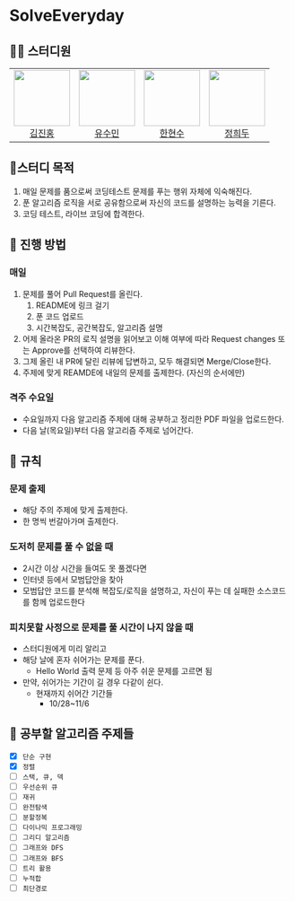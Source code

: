# SolveEveryday

## 🧑‍💻 스터디원
<table>
  <tr>
    <td align="center">
      <a href="https://github.com/deepredk">
        <img src="https://avatars.githubusercontent.com/u/33937365?v=4" width="100px;" />
        <br />
        김진홍
      </a>
    </td>
    <td align="center">
      <a href="https://github.com/sue4869">
        <img src="https://avatars.githubusercontent.com/u/68679529?v=4" width="100px;" />
        <br />
        유수민
      </a>
    </td>
    <td align="center">
      <a href="https://github.com/HanHyunsoo">
        <img src="https://avatars.githubusercontent.com/u/37373826?v=4" width="100px;" />
        <br />
        한현수
      </a>
    </td>
    <td align="center">
      <a href="https://github.com/jhd7130">
        <img src="https://avatars.githubusercontent.com/u/78134917?v=4" width="100px;" />
        <br />
        정희두
      </a>
    </td>
  </tr>
</table>

## 🚩스터디 목적
1. 매일 문제를 품으로써 코딩테스트 문제를 푸는 행위 자체에 익숙해진다.
2. 푼 알고리즘 로직을 서로 공유함으로써 자신의 코드를 설명하는 능력을 기른다.
3. 코딩 테스트, 라이브 코딩에 합격한다.

## 📖 진행 방법
### 매일
1. 문제를 풀어 Pull Request를 올린다.
    1. README에 링크 걸기
    2. 푼 코드 업로드
    3. 시간복잡도, 공간복잡도, 알고리즘 설명
2. 어제 올라온 PR의 로직 설명을 읽어보고 이해 여부에 따라 Request changes 또는 Approve를 선택하여 리뷰한다.
3. 그제 올린 내 PR에 달린 리뷰에 답변하고, 모두 해결되면 Merge/Close한다.
4. 주제에 맞게 REAMDE에 내일의 문제를 출제한다. (자신의 순서에만)

### 격주 수요일
- 수요일까지 다음 알고리즘 주제에 대해 공부하고 정리한 PDF 파일을 업로드한다.
- 다음 날(목요일)부터 다음 알고리즘 주제로 넘어간다.

## 🔗 규칙
### 문제 출제
* 해당 주의 주제에 맞게 출제한다.
* 한 명씩 번갈아가며 출제한다.

### 도저히 문제를 풀 수 없을 때
* 2시간 이상 시간을 들여도 못 풀겠다면
* 인터넷 등에서 모범답안을 찾아
* 모범답안 코드를 분석해 복잡도/로직을 설명하고, 자신이 푸는 데 실패한 소스코드를 함께 업로드한다

### 피치못할 사정으로 문제를 풀 시간이 나지 않을 때
* 스터디원에게 미리 알리고
* 해당 날에 혼자 쉬어가는 문제를 푼다.
    * Hello World 출력 문제 등 아주 쉬운 문제를 고르면 됨
* 만약, 쉬어가는 기간이 길 경우 다같이 쉰다.
    * 현재까지 쉬어간 기간들
        * 10/28~11/6

## 🔖 공부할 알고리즘 주제들
- [x] `단순 구현`
- [x] `정렬` 
- [ ] `스택, 큐, 덱`
- [ ] `우선순위 큐`
- [ ] `재귀`
- [ ] `완전탐색`
- [ ] `분할정복`
- [ ] `다이나믹 프로그래밍`
- [ ] `그리디 알고리즘`
- [ ] `그래프와 DFS`
- [ ] `그래프와 BFS`
- [ ] `트리 활용`
- [ ] `누적합`
- [ ] `최단경로`
